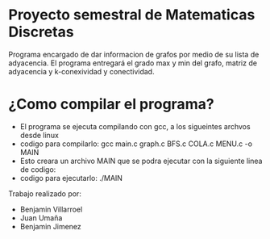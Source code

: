 # Proyecto semestral de Matematicas Discretas
Programa encargado de dar informacion de grafos por medio de su lista de adyacencia. El programa entregará el grado max y min del grafo, matriz de adyacencia y k-conexividad y conectividad.

# ¿Como compilar el programa?
- El programa se ejecuta compilando con gcc, a los sigueintes archvos desde linux
- codigo para compilarlo: gcc main.c graph.c BFS.c COLA.c MENU.c -o MAIN
- Esto creara un archivo MAIN que se podra ejecutar con la siguiente linea de codigo:
- codigo para ejecutarlo: ./MAIN


Trabajo realizado por:
- Benjamin Villarroel
- Juan Umaña
- Benjamin Jimenez
